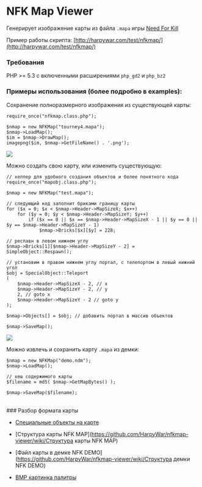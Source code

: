 NFK Map Viewer
==============

Генерирует изображение карты из файла `.mapa` игры [Need For Kill](http://needforkill.ru)

Пример работы скрипта: [http://harpywar.com/test/nfkmap/](http://harpywar.com/test/nfkmap/)


### Требования

PHP >= 5.3 с включенными расширениями `php_gd2` и `php_bz2`


### Примеры использования (более подробно в examples):

Сохранение полноразмерного изображения из существующей карты:

    require_once("nfkmap.class.php");
	
    $nmap = new NFKMap("tourney4.mapa");
	$nmap->LoadMap();
    $im = $nmap->DrawMap();
    imagepng($im, $nmap->GetFileName() . '.png');

![](http://habrastorage.org/storage2/9da/b58/0f1/9dab580f1202e3049eec694522530da2.png)
	
Можно создать свою карту, или изменить существующую:
    
    // хелпер для удобного создания объектов и более понятного кода
    require_once("mapobj.class.php");
    
    $nmap = new NFKMap("test.mapa");
    
    // следующий код заполнит бриками границу карты
    for ($x = 0; $x < $nmap->Header->MapSizeX; $x++)
    	for ($y = 0; $y < $nmap->Header->MapSizeY; $y++)
    		if ($x == 0 || $x == $nmap->Header->MapSizeX - 1 || $y == 0 || $y == $nmap->Header->MapSizeY - 1)
    			$nmap->Bricks[$x][$y] = 228;
    
    // респавн в левом нижнем углу
    $nmap->Bricks[1][$nmap->Header->MapSizeY - 2] = SimpleObject::Respawn();
    
    // установим в правом нижнем углу портал, с телепортом в левый нижний угол
    $obj = SpecialObject::Teleport
    (
    	$nmap->Header->MapSizeX - 2, // x
    	$nmap->Header->MapSizeY - 2, // y
    	2, // goto x
    	$nmap->Header->MapSizeY - 2 // goto y
    ); 
    
    $nmap->Objects[] = $obj; // добавить портал в массив объектов
    
    $nmap->SaveMap();
	
![](http://habrastorage.org/storage2/158/372/863/158372863d1b504365c681a8d1db97ee.png)

Можно извлечь и сохранить карту `.mapa` из демки:

    $nmap = new NFKMap("demo.ndm");
    $nmap->LoadMap();
    
    // хеш содержимого карты
    $filename = md5( $nmap->GetMapBytes() );
    
    $nmap->SaveMap($filename);


<br>
### Разбор формата карты

* [Специальные объекты на карте](https://github.com/HarpyWar/nfkmap-viewer/wiki/Специальные-объекты-на-карте)

* [Структура карты NFK MAP](https://github.com/HarpyWar/nfkmap-viewer/wiki/Структура карты NFK MAP)
* [Файл карты в демке NFK DEMO](https://github.com/HarpyWar/nfkmap-viewer/wiki/Структура демки NFK DEMO)
* [BMP картинка палитры](https://github.com/HarpyWar/nfkmap-viewer/wiki/BMP-картинка-палитры)


